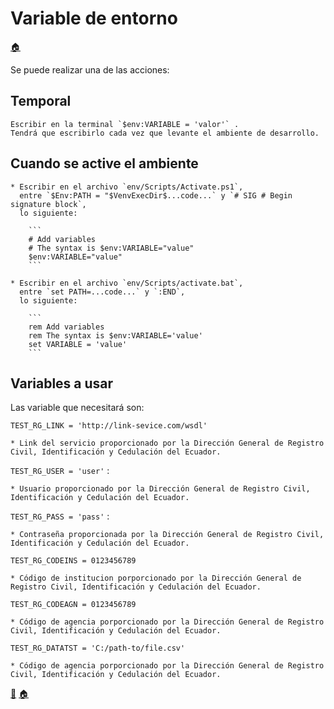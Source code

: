 # Variable de entorno 

[:house:](../README.md)

Se puede realizar una de las acciones:

## Temporal

    Escribir en la terminal `$env:VARIABLE = 'valor'` .
    Tendrá que escribirlo cada vez que levante el ambiente de desarrollo.

## Cuando se active el ambiente

    * Escribir en el archivo `env/Scripts/Activate.ps1`,
      entre `$Env:PATH = "$VenvExecDir$...code...` y `# SIG # Begin signature block`,
      lo siguiente:

        ```
        # Add variables
        # The syntax is $env:VARIABLE="value"
        $env:VARIABLE="value"
        ```

    * Escribir en el archivo `env/Scripts/activate.bat`,
      entre `set PATH=...code...` y `:END`,
      lo siguiente:

        ```
        rem Add variables
        rem The syntax is $env:VARIABLE='value'
        set VARIABLE = 'value'
        ```

## Variables a usar

Las variable que necesitará son:

`TEST_RG_LINK = 'http://link-sevice.com/wsdl'`

    * Link del servicio proporcionado por la Dirección General de Registro Civil, Identificación y Cedulación del Ecuador.

`TEST_RG_USER = 'user'` :

    * Usuario proporcionado por la Dirección General de Registro Civil, Identificación y Cedulación del Ecuador.

`TEST_RG_PASS = 'pass'` :

    * Contraseña proporcionada por la Dirección General de Registro Civil, Identificación y Cedulación del Ecuador.

`TEST_RG_CODEINS = 0123456789`

    * Código de institucion porporcionado por la Dirección General de Registro Civil, Identificación y Cedulación del Ecuador.

`TEST_RG_CODEAGN = 0123456789`

    * Código de agencia porporcionado por la Dirección General de Registro Civil, Identificación y Cedulación del Ecuador.

`TEST_RG_DATATST = 'C:/path-to/file.csv'`

    * Código de agencia porporcionado por la Dirección General de Registro Civil, Identificación y Cedulación del Ecuador.


[:arrow_up_small:](#variable-de-entorno) [:house:](../README.md)
